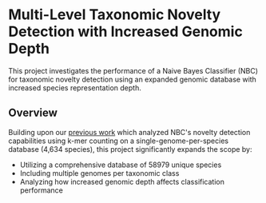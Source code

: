 # Multi-Level Taxonomic Novelty Detection with Increased Genomic Depth
This project investigates the performance of a Naive Bayes Classifier (NBC) for taxonomic novelty detection using an expanded genomic database with increased species representation depth.

## Overview
Building upon our [previous work](https://github.com/key-r-code/naive-bayes-multi-level-basic) which analyzed NBC's novelty detection capabilities using k-mer counting on a single-genome-per-species database (4,634 species), this project significantly expands the scope by:

- Utilizing a comprehensive database of 58979 unique species
- Including multiple genomes per taxonomic class
- Analyzing how increased genomic depth affects classification performance
